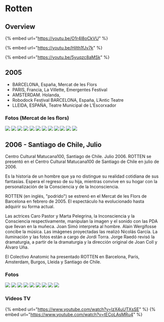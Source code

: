 # Rotten

## Overview

{% embed url="https://youtu.be/O1r4l8oCkVU" %}

{% embed url="https://youtu.be/Hilth1fJv7k" %}

{% embed url="https://youtu.be/5yuqzc8aMSk" %}



## 2005

* BARCELONA, España, Mercat de les Flors 
* PARIS, Francia, La Villette, Emergentes Festival 
* AMSTERDAM. Holanda, 
* Robodock Festival BARCELONA, España, L’Antic Teatre 
* LLEIDA, ESPAÑA, Teatre Municipal de L’Escorxador

### Fotos \(Mercat de les flors\)

![](../../../.gitbook/assets/ca-2005-02-rotten-bcn-mercat-de-las-flors-1-.jpg)
![](../../../.gitbook/assets/ca-2005-02-rotten-bcn-mercat-de-las-flors-2-.jpg)
![](../../../.gitbook/assets/ca-2005-02-rotten-bcn-mercat-de-las-flors-3-.jpg)
![](../../../.gitbook/assets/ca-2005-02-rotten-bcn-mercat-de-las-flors-4-.jpg)
![](../../../.gitbook/assets/ca-2005-02-rotten-bcn-mercat-de-las-flors-5-.jpg)
![](../../../.gitbook/assets/ca-2005-02-rotten-bcn-mercat-de-las-flors-6-.jpg)
![](../../../.gitbook/assets/ca-2005-02-rotten-bcn-mercat-de-las-flors-7-.jpg)
![](../../../.gitbook/assets/ca-2005-02-rotten-bcn-mercat-de-las-flors-8-.jpg)
![](../../../.gitbook/assets/ca-2005-02-rotten-bcn-mercat-de-las-flors-9-.jpg)
![](../../../.gitbook/assets/ca-2005-02-rotten-bcn-mercat-de-las-flors-10-.jpg)
![](../../../.gitbook/assets/ca-2005-02-rotten-bcn-mercat-de-las-flors-11-.jpg)
![](../../../.gitbook/assets/ca-2005-02-rotten-bcn-mercat-de-las-flors-12-.jpg)

## 2006 - Santiago de Chile, Julio

Centro Cultural Matucana100, Santiago de Chile. Julio 2006. ROTTEN se presentó en el Centro Cultural Matucana100 de Santiago de Chile en julio de 2006.

Es la historia de un hombre que ya no distingue su realidad cotidiana de sus fantasías. Espera el regreso de su hija, mientras convive en su hogar con la personalización de la Consciencia y de la Inconsciencia.

ROTTEN \(en inglés, "podrido"\) se estrenó en el Mercat de les Flors de Barcelona en febrero de 2005. El espectáculo ha evolucionado hasta adquirir su forma actual.

Las actrices Caro Pastor y Marta Pelegrina, la Inconsciencia y la Consciencia respectivamente, manipulan la imagen y el sonido con las PDA que llevan en la muñeca. Joan Simó interpreta al hombre. Alain Wergifosse concibe la música. Las imágenes proyectadas las realizó Nicolás García. La iluminación y las fotos están a cargo de Jordi Torra. Jorge Raedó revisó la dramaturgia, a partir de la dramaturgia y la dirección original de Joan Coll y Álvaro Uña.

El Colectivo Anatomic ha presentado ROTTEN en Barcelona, París, Amsterdam, Burgos, Lleida y Santiago de Chile.

### Fotos

![](../../../.gitbook/assets/rotten-chile-1-.jpg) 
![](../../../.gitbook/assets/rotten-chile-2-.jpg) 
![](../../../.gitbook/assets/rotten-chile-3-.jpg) 
![](../../../.gitbook/assets/rotten-chile-4-.jpg) 
![](../../../.gitbook/assets/rotten-chile-5-.jpg) 
![](../../../.gitbook/assets/rotten-chile-6-.jpg) 
![](../../../.gitbook/assets/rotten-chile-7-.jpg) 
![](../../../.gitbook/assets/rotten-chile-8-.jpg) 
![](../../../.gitbook/assets/rotten-chile-9-.jpg)

### Videos TV

{% embed url="https://www.youtube.com/watch?v=lzX4uUTXsSE" %}
{% embed url="https://www.youtube.com/watch?v=tECoLAsMRu4" %}
